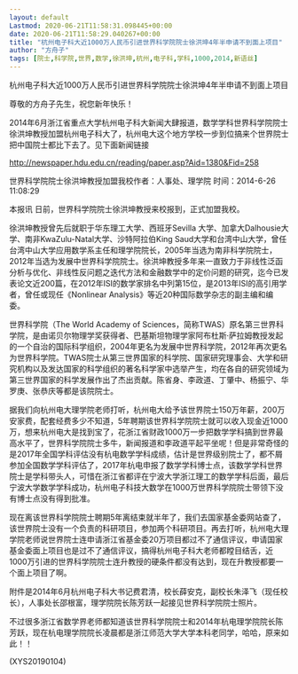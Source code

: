 ```yaml
---
layout: default
Lastmod: 2020-06-21T11:58:31.098445+00:00
date: 2020-06-21T11:58:29.040267+00:00
title: "杭州电子科大近1000万人民币引进世界科学院院士徐洪坤4年半申请不到面上项目"
author: "方舟子"
tags: [院士,科学院,世界,数学,徐洪坤,杭州,电子科,学科,1000,2014,新语丝]
---
```


杭州电子科大近1000万人民币引进世界科学院院士徐洪坤4年半申请不到面上项目

尊敬的方舟子先生，祝您新年快乐！

2014年6月浙江省重点大学杭州电子科大新闻大肆报道，数学学科世界科学院院士徐洪坤教授加盟杭州电子科大了，杭州电大这个地方学校一步到位搞来个世界院士把中国院士都比下去了。见下面新闻链接

http://newspaper.hdu.edu.cn/reading/paper.asp?Aid=1380&Fid=258

世界科学院院士徐洪坤教授加盟我校作者：人事处、理学院   时间：2014-6-26 11:08:29

本报讯  日前，世界科学院院士徐洪坤教授来校报到，正式加盟我校。

徐洪坤教授曾先后就职于华东理工大学、西班牙Sevilla 大学、加拿大Dalhousie大学、南非KwaZulu-Natal大学、沙特阿拉伯King Saud大学和台湾中山大学，曾任台湾中山大学应用数学系主任和理学院院长，2005年当选为南非科学院院士，2012年当选为发展中世界科学院院士。徐洪坤教授多年来一直致力于非线性泛函分析与优化、非线性反问题之迭代方法和金融数学中的定价问题的研究，迄今已发表论文近200篇，在2012年ISI的数学家排名中列第15位，是2013年ISI的高引用学者，曾任或现任《Nonlinear Analysis》等近20种国际数学杂志的副主编和编委。

世界科学院（The World Academy of Sciences，简称TWAS）原名第三世界科学院，是由诺贝尔物理学奖获得者、巴基斯坦物理学家阿布杜斯·萨拉姆教授发起的一个自治的国际科学组织，2004年更名为发展中世界科学院，2012年再次更名为世界科学院。TWAS院士从第三世界国家的科学院、国家研究理事会、大学和研究机构以及发达国家的科学组织的著名科学家中选举产生，均在各自的研究领域为第三世界国家的科学发展作出了杰出贡献。陈省身、李政道、丁肇中、杨振宁、华罗庚、张恭庆等都是该院院士。

据我们向杭州电大理学院老师打听，杭州电大给予该世界院士150万年薪，200万安家费，配套经费多少不知道，5年聘期该世界科学院院士就可以收入现金近1000万，想来杭州电大是找到宝了，花浙江省财政1000万一步把数学学科搞到世界最高水平了，世界科学院院士多牛，新闻报道和李政道平起平坐呢！但是非常奇怪的是2017年全国学科评估没有杭电数学学科成绩，估计是世界级别院士了，都不屑参加全国数学学科评估了，2017年杭电申报了数学学科博士点，该数学学科世界院士是学科带头人，可惜在浙江省都评在宁波大学浙江理工的数学学科后面，最后宁波大学数学学科成功，杭州电子科技大数学在1000万世界科学院院士带领下没有博士点没有得到批准。

现在离该世界科学院院士聘期5年离结束就半年了，我们去国家基金委网站查了，该世界院士没有一个负责的科研项目，参加两个科研项目。再去打听，杭州电大理学院老师说世界院士连申请浙江省基金委20万项目都过不了通信评议，申请国家基金委面上项目也是过不了通信评议，搞得杭州电子科大老师都瞠目结舌，近1000万引进的世界科学院院士连升教授的硬条件都没有达到，现在升教授都要一个面上项目了啊。

附件是2014年6月杭州电子科大书记费君清，校长薛安克，副校长朱泽飞（现任校长），人事处长邵根富，理学院院长陈芳跃一起接见世界科学院院士照片。

不过很多浙江省数学界老师都知道该世界科学院院士和2014年杭电理学院院长陈芳跃，现在杭电理学院院长凌晨都是浙江师范大学大学本科老同学，哈哈，原来如此！！

(XYS20190104)

